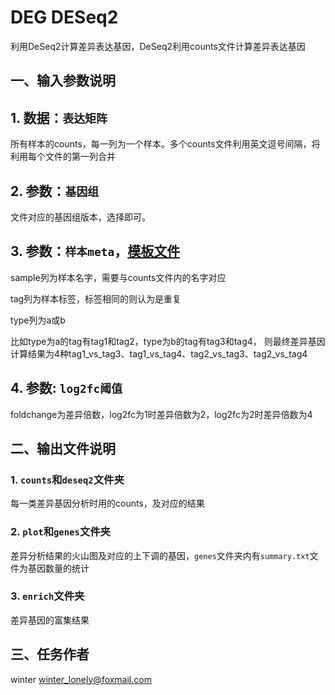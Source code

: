 # DEG DESeq2

利用DeSeq2计算差异表达基因，DeSeq2利用counts文件计算差异表达基因


## 一、输入参数说明

## 1. 数据：`表达矩阵`

所有样本的counts，每一列为一个样本。多个counts文件利用英文逗号间隔，将利用每个文件的第一列合并

## 2. 参数：`基因组`

文件对应的基因组版本，选择即可。

## 3. 参数：`样本meta`，[模板文件](./docs/deg_deseq2/DEG.meta.xlsx)

sample列为样本名字，需要与counts文件内的名字对应

tag列为样本标签，标签相同的则认为是重复

type列为a或b

比如type为a的tag有tag1和tag2，type为b的tag有tag3和tag4，
则最终差异基因计算结果为4种tag1_vs_tag3、tag1_vs_tag4、tag2_vs_tag3、tag2_vs_tag4

## 4. 参数: `log2fc阈值`

foldchange为差异倍数，log2fc为1时差异倍数为2，log2fc为2时差异倍数为4

## 二、输出文件说明

### 1. `counts`和`deseq2`文件夹

每一类差异基因分析时用的counts，及对应的结果

### 2. `plot`和`genes`文件夹

差异分析结果的火山图及对应的上下调的基因，`genes`文件夹内有`summary.txt`文件为基因数量的统计

### 3. `enrich`文件夹

差异基因的富集结果


## 三、任务作者

winter <winter_lonely@foxmail.com>
